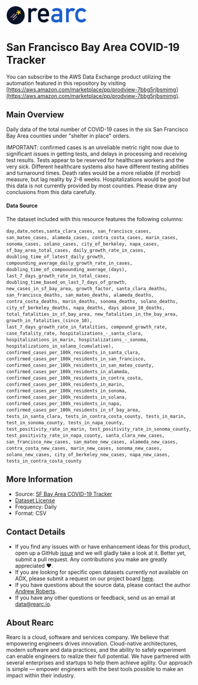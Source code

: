 <a href="https://www.rearc.io/data/">
    <img src="./rearc_logo_rgb.png" alt="Rearc Logo" title="Rearc Logo" height="52" />
</a>

# San Francisco Bay Area COVID-19 Tracker

You can subscribe to the AWS Data Exchange product utilizing the automation featured in this repository by visiting [https://aws.amazon.com/marketplace/pp/prodview-7bbg5rjbsmimg](https://aws.amazon.com/marketplace/pp/prodview-7bbg5rjbsmimg).

## Main Overview
Daily data of the total number of COVID-19 cases in the six San Francisco Bay Area counties under "shelter in place" orders.

IMPORTANT: confirmed cases is an unreliable metric right now due to significant issues in getting tests, and delays in processing and receiving test results. Tests appear to be reserved for healthcare workers and the very sick. Different healthcare systems also have different testing abilities and turnaround times. Death rates would be a more reliable (if morbid) measure, but lag reality by 2-6 weeks. Hospitalizations would be good but this data is not currently provided by most counties. Please draw any conclusions from this data carefully.

#### Data Source
The dataset included with this resource features the following columns:

`day,date,notes,santa_clara_cases, san_francisco_cases, san_mateo_cases, alameda_cases, contra_costa_cases, marin_cases, sonoma_cases, solano_cases, city_of_berkeley, napa_cases, sf_bay_area_total_cases, daily_growth_rate_in_cases, doubling_time_of_latest_daily_growth, compounding_average_daily_growth_rate_in_cases, doubling_time_of_compoounding_average_(days), last_7_days_growth_rate_in_total_cases, doubling_time_based_on_last_7_days_of_growth, new_cases_in_sf_bay_area, growth_factor, santa_clara_deaths, san_francisco_deaths, san_mateo_deaths, alameda_deaths, contra_costa_deaths, marin_deaths, sonoma_deaths, solano_deaths, city_of_berkeley_deaths, napa_deaths, days_above_10_deaths, total_fatalities_in_sf_bay_area, new_fatalities_in_the_bay_area, growth_in_fatalities_(since_10), last_7_days_growth_rate_in_fatalities, compound_growth_rate, case_fatality_rate, hospitalizations_-_santa_clara, hospitalizations_in_marin, hospitalizations_-_sonoma, hospitalizations_in_solano_(cumulative), confirmed_cases_per_100k_residents_in_santa_clara, confirmed_cases_per_100k_residents_in_san_francisco, confirmed_cases_per_100k_residents_in_san_mateo_county, confirmed_cases_per_100k_residents_in_alameda, confirmed_cases_per_100k_residents_in_contra_costa, confirmed_cases_per_100k_residents_in_marin, confirmed_cases_per_100k_residents_in_sonoma, confirmed_cases_per_100k_residents_in_solana, confirmed_cases_per_100k_residents_in_napa, confirmed_cases_per_100k_residents_in_sf_bay_area, tests_in_santa_clara, tests_in_contra_costa_county, tests_in_marin, test_in_sonoma_county, tests_in_napa_county, test_positivity_rate_in_marin, test_positivity_rate_in_sonoma_county, test_positivity_rate_in_napa_county, santa_clara_new_cases, san_francisco_new_cases, san_mateo_new_cases, alameda_new_cases, contra_costa_new_cases, marin_new_cases, sonoma_new_cases, solano_new_cases, city_of_berkeley_new_cases, napa_new_cases, tests_in_contra_costa_county`

## More Information
- Source: [SF Bay Area COVID-19 Tracker](https://docs.google.com/spreadsheets/d/1l0xahMRiLlom-7R1bHh1nWWU4DdOafShL3-8scceC3o/edit?pli=1#gid=1354523822)         
- [Dataset License](https://docs.google.com/spreadsheets/d/1l0xahMRiLlom-7R1bHh1nWWU4DdOafShL3-8scceC3o/edit?pli=1#gid=1354523822)  
- Frequency: Daily
- Format: CSV

## Contact Details
- If you find any issues with or have enhancement ideas for this product, open up a GitHub [issue](https://github.com/rearc-data/covid-19-sf-bay-area-tracker/issues) and we will gladly take a look at it. Better yet, submit a pull request. Any contributions you make are greatly appreciated :heart:.
- If you are looking for specific open datasets currently not available on ADX, please submit a request on our project board [here](https://github.com/rearc-data/covid-datasets-aws-data-exchange/projects/1).
- If you have questions about the source data, please contact the author [Andrew Roberts](https://twitter.com/andrew_roberts/).
- If you have any other questions or feedback, send us an email at data@rearc.io.

## About Rearc
Rearc is a cloud, software and services company. We believe that empowering engineers drives innovation. Cloud-native architectures, modern software and data practices, and the ability to safely experiment can enable engineers to realize their full potential. We have partnered with several enterprises and startups to help them achieve agility. Our approach is simple — empower engineers with the best tools possible to make an impact within their industry.
